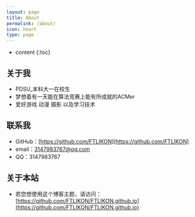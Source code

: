 ```yaml
---
layout: page
title: About
permalink: /about/
icon: heart
type: page
---
```


* content
{:toc}

## 关于我

* PDSU_本科大一在校生
* 梦想着有一天能在算法竞赛上能有所成就的ACMer
* 爱好游戏 动漫 摄影 以及学习技术

## 联系我

* GitHub：[https://github.com/FTLIKON](https://github.com/FTLIKON)
* email：3147983767@qq.com
* QQ：3147983767

## 关于本站

* 若您想使用这个博客主题，请访问：  
[https://github.com/FTLIKON/FTLIKON.github.io](https://github.com/FTLIKON/FTLIKON.github.io)


